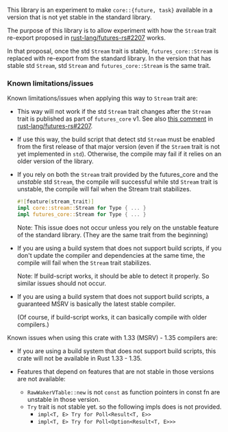 This library is an experiment to make `core::{future, task}` available in a version that is not yet stable in the standard library.

The purpose of this library is to allow experiment with how the `Stream` trait re-export proposed in [rust-lang/futures-rs#2207] works.

In that proposal, once the std `Stream` trait is stable, `futures_core::Stream` is replaced with re-export from the standard library. In the version that has stable std `Stream`, std `Stream` and `futures_core::Stream` is the same trait.

### Known limitations/issues

Known limitations/issues when applying this way to `Stream` trait are:

* This way will not work if the std `Stream` trait changes after the `Stream` trait is published as part of `futures_core` v1. See also [this comment](https://github.com/rust-lang/futures-rs/issues/2207#issuecomment-687134204) in [rust-lang/futures-rs#2207].

* If use this way, the build script that detect std `Stream` must be enabled from the first release of that major version (even if the `Straem` trait is not yet implemented in `std`). Otherwise, the compile may fail if it relies on an older version of the library.

* If you rely on both the `Stream` trait provided by the futures_core and the *unstable* std `Stream`, the compile will successful while std `Stream` trait is unstable, the compile will fail when the Stream trait stabilizes.

  ```rust
  #![feature(stream_trait)]
  impl core::stream::Stream for Type { ... }
  impl futures_core::Stream for Type { ... }
  ```

  Note: This issue does not occur unless you rely on the unstable feature of the standard library. (They are the same trait from the beginning)

* If you are using a build system that does not support build scripts, if you don't update the compiler and dependencies at the same time, the compile will fail when the `Stream` trait stabilizes.

  Note: If build-script works, it should be able to detect it properly. So similar issues should not occur.

* If you are using a build system that does not support build scripts, a guaranteed MSRV is basically the latest stable compiler.

  (Of course, if build-script works, it can basically compile with older compilers.)

Known issues when using this crate with 1.33 (MSRV) - 1.35 compilers are:

* If you are using a build system that does not support build scripts, this crate will not be available in Rust 1.33 - 1.35.

* Features that depend on features that are not stable in those versions are not available:

  * `RawWakerVTable::new` is not `const` as function pointers in const fn are unstable in those version.
  * `Try` trait is not stable yet. so the following impls does is not provided.
    * `impl<T, E> Try for Poll<Result<T, E>>`
    * `impl<T, E> Try for Poll<Option<Result<T, E>>>`

[rust-lang/futures-rs#2207]: https://github.com/rust-lang/futures-rs/issues/2207
